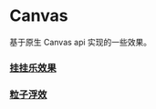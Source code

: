 # Canvas

基于原生 Canvas api 实现的一些效果。

### [挂挂乐效果](https://dapengdouyu.github.io/Canvas-demo/guaguale.html)

### [粒子浮效](https://dapengdouyu.github.io/Canvas-demo/lizi.html)
